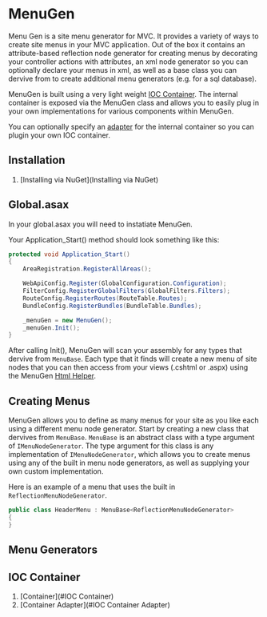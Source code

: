 MenuGen
===

Menu Gen is a site menu generator for MVC. It provides a variety of ways to create site menus in your MVC 
application. Out of the box it contains an attribute-based reflection node generator for creating menus by 
decorating your controller actions with attributes, an xml node generator so you can optionally declare your 
menus in xml, as well as a base class you can dervive from to create additional menu generators 
(e.g. for a sql database).

MenuGen is built using a very light weight [IOC Container](https://github.com/officert/MenuGen/wiki/IOC-Container). 
The internal container is exposed via the MenuGen class and allows you to easily plug in your own implementations 
for various components within MenuGen.

You can optionally specify an [adapter](https://github.com/officert/MenuGen/wiki/IOC-Container-Adapter) for the 
internal container so you can plugin your own IOC container.

## Installation

1. [Installing via NuGet](Installing via NuGet)

## Global.asax

In your global.asax you will need to instatiate MenuGen.

Your Application_Start() method should look something like this:
``` c#
protected void Application_Start()
{
    AreaRegistration.RegisterAllAreas();

    WebApiConfig.Register(GlobalConfiguration.Configuration);
    FilterConfig.RegisterGlobalFilters(GlobalFilters.Filters);
    RouteConfig.RegisterRoutes(RouteTable.Routes);
    BundleConfig.RegisterBundles(BundleTable.Bundles);

    _menuGen = new MenuGen();
    _menuGen.Init();
}
```
After calling Init(), MenuGen will scan your assembly for any types that dervive from `MenuBase`. 
Each type that it finds will create a new menu of site nodes that you can then access from your views
(.cshtml or .aspx) using the MenuGen [Html Helper](https://github.com/officert/MenuGen/wiki/Html-Helper).

## Creating Menus

MenuGen allows you to define as many menus for your site as you like each using a different menu node generator. 
Start by creating a new class that dervives from `MenuBase`. `MenuBase` is an abstract class with a type argument of
`IMenuNodeGenerator`. The type argument for this class is any implementation of `IMenuNodeGenerator`, which allows
you to create menus using any of the built in menu node generators, as well as supplying your own custom
implementation.

Here is an example of a menu that uses the built in `ReflectionMenuNodeGenerator`.
``` c#
public class HeaderMenu : MenuBase<ReflectionMenuNodeGenerator>
{
}
```

## Menu Generators

## IOC Container

1. [Container](#IOC Container)
2. [Container Adapter](#IOC Container Adapter)
